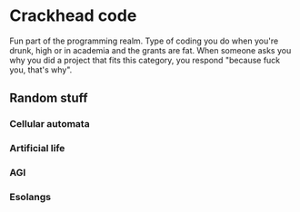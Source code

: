 # Crackhead code

Fun part of the programming realm. Type of coding you do when you're drunk, high or in academia and the grants are fat. When someone asks you why you did a project that fits this category, you respond "because fuck you, that's why".

## Random stuff

### Cellular automata

### Artificial life

### AGI

### Esolangs

### 